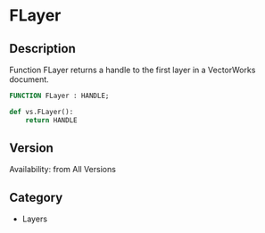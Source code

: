# FLayer

## Description
Function FLayer returns a handle to the first layer in a VectorWorks document.

```pascal
FUNCTION FLayer : HANDLE;
```

```python
def vs.FLayer():
    return HANDLE
```

## Version
Availability: from All Versions

## Category
* Layers

